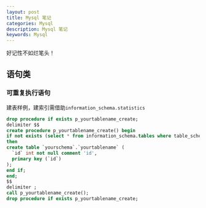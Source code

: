 ```yaml
---
layout: post
title: Mysql 笔记
categories: Mysql
description: Mysql 笔记
keywords: Mysql
---
```



好记性不如烂笔头！

## 语句类

### 可重复执行语句
建表样例，建索引需借助`information_schema.statistics`
```sql
drop procedure if exists p_yourtablename_create;
delimiter $$
create procedure p_yourtablename_create() begin
if not exists (select * from information_schema.tables where table_schema = 'yourschema' and table_name = 'yourtablename')
then
create table `yourschema`.`yourtablename` (
  `id` int not null comment 'id',
  primary key (`id`)
);
end if;
end;
$$
delimiter ; 
call p_yourtablename_create();
drop procedure if exists p_yourtablename_create;
```
